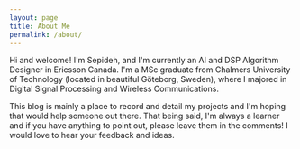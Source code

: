 ```yaml
---
layout: page
title: About Me
permalink: /about/
---
```


Hi and welcome! I'm Sepideh, and I'm currently an AI and DSP Algorithm Designer in Ericsson Canada. I'm a MSc graduate from Chalmers University of Technology (located in beautiful Göteborg, Sweden), where I majored in Digital Signal Processing and Wireless Communications. 

This blog is mainly a place to record and detail my projects and I'm hoping that would help someone out there. That being said, I'm always a learner and if you have anything to point out, please leave them in the comments! I would love to hear your feedback and ideas. 
